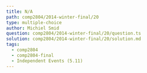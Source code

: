 ```yaml
---
title: N/A
path: comp2804/2014-winter-final/20
type: multiple-choice
author: Michiel Smid
question: comp2804/2014-winter-final/20/question.ts
solution: comp2804/2014-winter-final/20/solution.md
tags:
  - comp2804
  - comp2804-final
  - Independent Events (5.11)
---
```

